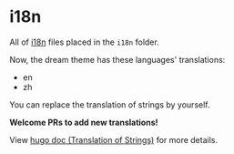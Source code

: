# i18n

All of [i18n](https://en.wikipedia.org/wiki/Internationalization_and_localization) files placed in the `i18n` folder.

Now, the dream theme has these languages' translations:

* en
* zh

You can replace the translation of strings by yourself.

**Welcome PRs to add new translations!**

View [hugo doc (Translation of Strings)](https://gohugo.io/content-management/multilingual/#translation-of-strings) for more details.
